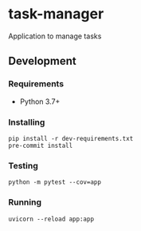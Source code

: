 # task-manager
Application to manage tasks

## Development

### Requirements
- Python 3.7+

### Installing
```console
pip install -r dev-requirements.txt
pre-commit install
```

### Testing
```console
python -m pytest --cov=app
```

### Running
```console
uvicorn --reload app:app
```